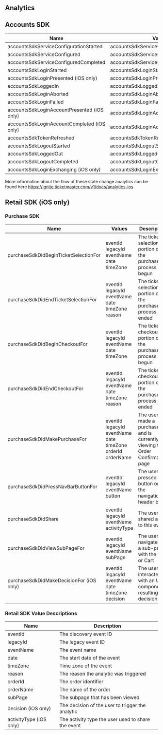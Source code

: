 ## Analytics

## Accounts SDK

| Name | Value |
| ----- | ---- |
| accountsSdkServiceConfigurationStarted | accountsSdkServiceConfigurationStarted |
| accountsSdkServiceConfigured | accountsSdkServiceConfigured |
| accountsSdkServiceConfiguredCompleted | accountsSdkServiceConfiguredCompleted |
| accountsSdkLoginStarted | accountsSdkLoginStarted |
| accountsSdkLoginPresented (iOS only) | accountsSdkLoginPresented |
| accountsSdkLoggedIn | accountsSdkLoggedIn |
| accountsSdkLoginAborted | accountsSdkLoginAborted |
| accountsSdkLoginFailed | accountsSdkLoginFailed |
| accountsSdkLoginAccountPresented (iOS only) | accountsSdkLoginAccountPresented |
| accountsSdkLoginAccountCompleted (iOS only) | accountsSdkLoginAccountCompleted |
| accountsSdkTokenRefreshed | accountsSdkTokenRefreshed |
| accountsSdkLogoutStarted | accountsSdkLogoutStarted |
| accountsSdkLoggedOut | accountsSdkLoggedOut |
| accountsSdkLogoutCompleted | accountsSdkLogoutCompleted |
| accountsSdkLoginExchanging (iOS only) | accountsSdkLoginExchanging |

More information about the flow of these state change analytics can be found here https://ignite.ticketmaster.com/v1/docs/analytics-ios


## Retail SDK (iOS only)

### Purchase SDK

| Name | Values | Description |
| ----- | ---- | -----   |
| purchaseSdkDidBeginTicketSelectionFor | eventId<br/> legacyId<br/> eventName<br/> date<br/> timeZone | The ticket selection portion of the purchase process begun |
| purchaseSdkDidEndTicketSelectionFor | eventId<br/> legacyId<br/> eventName<br/> date<br/> timeZone<br/> reason | The ticket selection portion of the purchase process ended | 
| purchaseSdkDidBeginCheckoutFor | eventId<br/> legacyId<br/> eventName<br/> date<br/> timeZone | The ticket checkout portion of the purchase process begun |
| purchaseSdkDidEndCheckoutFor | eventId<br/> legacyId<br/> eventName<br/> date<br/> timeZone<br/> reason | The ticket checkout portion of the purchase process ended |
| purchaseSdkDidMakePurchaseFor | eventId<br/> legacyId<br/> eventName<br/> date<br/> timeZone<br/> orderId<br/> orderName | The user made a purchase and is currently viewing the Order Confirmation page |
| purchaseSdkDidPressNavBarButtonFor | eventId<br/> legacyId<br/> eventName<br/> button | The user pressed a button on the navigation header bar |
| purchaseSdkDidShare | eventId<br/> legacyId<br/> eventName<br/> activityType | The user shared a link to this event |
| purchaseSdkDidViewSubPageFor | eventId<br/> legacyId<br/> eventName<br/> subPage | The user navigated to a sub-page with the EDP or Cart |
| purchaseSdkDidMakeDecisionFor (iOS only) | eventId<br/> legacyId<br/> eventName<br/>  date<br/>  timeZone<br/> decision | The user has interacted with an UI component, resulting in a decision |

### Retail SDK Value Descriptions

| Name | Description |
| ----- | ---- |
| eventId |  The discovery event ID  |
| legacyId |  The legacy event ID  |
| eventName |  The event name |
| date |  The start date of the event |
| timeZone |  Time zone of the event |
| reason |  The reason the analytic was triggered |
| orderId |  The order identifier |
| orderName |  The name of the order |
| subPage |  The subpage that has been viewed |
| decision (iOS only) |  The decision of the user to trigger the analytic |
| activityType (iOS only) |  The activity type the user used to share the event |
